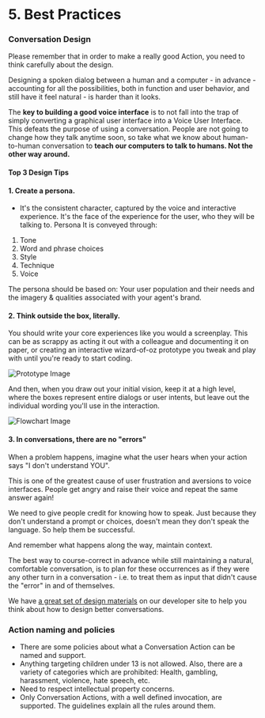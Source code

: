 # 5. Best Practices

### Conversation Design

Please remember that in order to make a really good Action, you need to think carefully about the design.

Designing a spoken dialog between a human and a computer - in advance - accounting for all the possibilities, both in function and user behavior, and still have it feel natural - is harder than it looks.

The **key to building a good voice interface** is to not fall into the trap of simply converting a graphical user interface into a Voice User Interface. This defeats the purpose of using a conversation. People are not going to change how they talk anytime soon, so take what we know about human-to-human conversation to **teach our computers to talk to humans. Not the other way around.**

#### Top 3 Design Tips

#### 1.  Create a persona.
  * It's the consistent character, captured by the voice and interactive experience. It's the face of the experience for the user, who they will be talking to. Persona It is conveyed through:

  1.  Tone
  2.  Word and phrase choices
  3.  Style
  4.  Technique
  5.  Voice

  The persona should be based on: Your user population and their needs and the imagery & qualities associated with your agent's brand.

#### 2. Think outside the box, literally.

  You should write your core experiences like you would a screenplay. This can be as scrappy as acting it out with a colleague and documenting it on paper, or creating an interactive wizard-of-oz prototype you tweak and play with until you're ready to start coding.

  ![Prototype Image](https://codelabs.developers.google.com/codelabs/your-first-action-on-google-with-webhook/img/2c1ff83450f8cb0a.png)

  And then, when you draw out your initial vision, keep it at a high level, where the boxes represent entire dialogs or user intents, but leave out the individual wording you'll use in the interaction.

  ![Flowchart Image](https://codelabs.developers.google.com/codelabs/your-first-action-on-google-with-webhook/img/e6de757654276287.png)

#### 3. In conversations, there are no "errors"

  When a problem happens, imagine what the user hears when your action says "I don't understand YOU".

  This is one of the greatest cause of user frustration and aversions to voice interfaces. People get angry and raise their voice and repeat the same answer again!

  We need to give people credit for knowing how to speak. Just because they don't understand a prompt or choices, doesn't mean they don't speak the language. So help them be successful.

  And remember what happens along the way, maintain context.

  The best way to course-correct in advance while still maintaining a natural, comfortable conversation, is to plan for these occurrences as if they were any other turn in a conversation - i.e. to treat them as input that didn't cause the "error" in and of themselves.

  We have [a great set of design materials](http://g.co/dev/ActionsDesign?kids-codelab=1) on our developer site to help you think about how to design better conversations.

### Action naming and policies

*   There are some policies about what a Conversation Action can be named and support.
*   Anything targeting children under 13 is not allowed. Also, there are a variety of categories which are prohibited: Health, gambling, harassment, violence, hate speech, etc.
*   Need to respect intellectual property concerns.
*   Only Conversation Actions, with a well defined invocation, are supported. The guidelines explain all the rules around them.